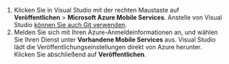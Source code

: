 
1. Klicken Sie in Visual Studio mit der rechten Maustaste auf **Veröffentlichen** > **Microsoft Azure Mobile Services**. Anstelle von Visual Studio [können Sie auch Git verwenden](../articles/mobile-services/mobile-services-dotnet-backend-store-code-source-control.md).
2. Melden Sie sich mit Ihren Azure-Anmeldeinformationen an, und wählen Sie Ihren Dienst unter **Vorhandene Mobile Services** aus. Visual Studio lädt die Veröffentlichungseinstellungen direkt von Azure herunter. Klicken Sie abschließend auf **Veröffentlichen**.

<!---HONumber=Oct15_HO3-->